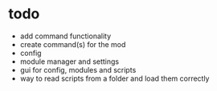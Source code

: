# todo
* add command functionality
* create command(s) for the mod
* config
* module manager and settings
* gui for config, modules and scripts
* way to read scripts from a folder and load them correctly